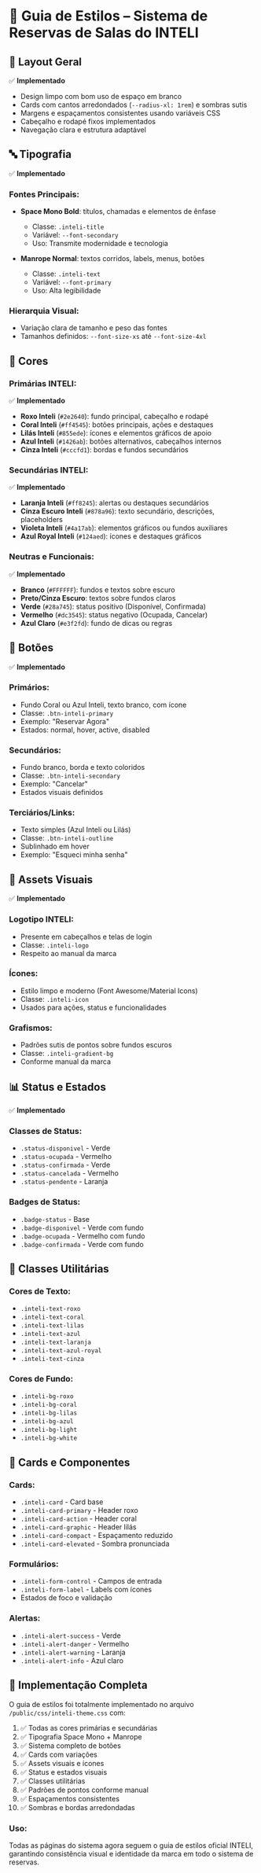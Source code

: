 # 🎨 Guia de Estilos – Sistema de Reservas de Salas do INTELI

## 📐 Layout Geral
✅ **Implementado**
- Design limpo com bom uso de espaço em branco
- Cards com cantos arredondados (`--radius-xl: 1rem`) e sombras sutis
- Margens e espaçamentos consistentes usando variáveis CSS
- Cabeçalho e rodapé fixos implementados
- Navegação clara e estrutura adaptável

## 🔤 Tipografia
✅ **Implementado**

### Fontes Principais:
- **Space Mono Bold**: títulos, chamadas e elementos de ênfase
  - Classe: `.inteli-title`
  - Variável: `--font-secondary`
  - Uso: Transmite modernidade e tecnologia

- **Manrope Normal**: textos corridos, labels, menus, botões
  - Classe: `.inteli-text`
  - Variável: `--font-primary`
  - Uso: Alta legibilidade

### Hierarquia Visual:
- Variação clara de tamanho e peso das fontes
- Tamanhos definidos: `--font-size-xs` até `--font-size-4xl`

## 🎨 Cores

### Primárias INTELI:
✅ **Implementado**
- **Roxo Inteli** (`#2e2640`): fundo principal, cabeçalho e rodapé
- **Coral Inteli** (`#ff4545`): botões principais, ações e destaques
- **Lilás Inteli** (`#855ede`): ícones e elementos gráficos de apoio
- **Azul Inteli** (`#1426ab`): botões alternativos, cabeçalhos internos
- **Cinza Inteli** (`#cccfd1`): bordas e fundos secundários

### Secundárias INTELI:
✅ **Implementado**
- **Laranja Inteli** (`#ff8245`): alertas ou destaques secundários
- **Cinza Escuro Inteli** (`#878a96`): texto secundário, descrições, placeholders
- **Violeta Inteli** (`#4a17ab`): elementos gráficos ou fundos auxiliares
- **Azul Royal Inteli** (`#124aed`): ícones e destaques gráficos

### Neutras e Funcionais:
✅ **Implementado**
- **Branco** (`#FFFFFF`): fundos e textos sobre escuro
- **Preto/Cinza Escuro**: textos sobre fundos claros
- **Verde** (`#28a745`): status positivo (Disponível, Confirmada)
- **Vermelho** (`#dc3545`): status negativo (Ocupada, Cancelar)
- **Azul Claro** (`#e3f2fd`): fundo de dicas ou regras

## 🔘 Botões
✅ **Implementado**

### Primários:
- Fundo Coral ou Azul Inteli, texto branco, com ícone
- Classe: `.btn-inteli-primary`
- Exemplo: "Reservar Agora"
- Estados: normal, hover, active, disabled

### Secundários:
- Fundo branco, borda e texto coloridos
- Classe: `.btn-inteli-secondary`
- Exemplo: "Cancelar"
- Estados visuais definidos

### Terciários/Links:
- Texto simples (Azul Inteli ou Lilás)
- Classe: `.btn-inteli-outline`
- Sublinhado em hover
- Exemplo: "Esqueci minha senha"

## 🧩 Assets Visuais
✅ **Implementado**

### Logotipo INTELI:
- Presente em cabeçalhos e telas de login
- Classe: `.inteli-logo`
- Respeito ao manual da marca

### Ícones:
- Estilo limpo e moderno (Font Awesome/Material Icons)
- Classe: `.inteli-icon`
- Usados para ações, status e funcionalidades

### Grafismos:
- Padrões sutis de pontos sobre fundos escuros
- Classe: `.inteli-gradient-bg`
- Conforme manual da marca

## 📊 Status e Estados
✅ **Implementado**

### Classes de Status:
- `.status-disponivel` - Verde
- `.status-ocupada` - Vermelho
- `.status-confirmada` - Verde
- `.status-cancelada` - Vermelho
- `.status-pendente` - Laranja

### Badges de Status:
- `.badge-status` - Base
- `.badge-disponivel` - Verde com fundo
- `.badge-ocupada` - Vermelho com fundo
- `.badge-confirmada` - Verde com fundo

## 🎯 Classes Utilitárias

### Cores de Texto:
- `.inteli-text-roxo`
- `.inteli-text-coral`
- `.inteli-text-lilas`
- `.inteli-text-azul`
- `.inteli-text-laranja`
- `.inteli-text-azul-royal`
- `.inteli-text-cinza`

### Cores de Fundo:
- `.inteli-bg-roxo`
- `.inteli-bg-coral`
- `.inteli-bg-lilas`
- `.inteli-bg-azul`
- `.inteli-bg-light`
- `.inteli-bg-white`

## 📱 Cards e Componentes

### Cards:
- `.inteli-card` - Card base
- `.inteli-card-primary` - Header roxo
- `.inteli-card-action` - Header coral
- `.inteli-card-graphic` - Header lilás
- `.inteli-card-compact` - Espaçamento reduzido
- `.inteli-card-elevated` - Sombra pronunciada

### Formulários:
- `.inteli-form-control` - Campos de entrada
- `.inteli-form-label` - Labels com ícones
- Estados de foco e validação

### Alertas:
- `.inteli-alert-success` - Verde
- `.inteli-alert-danger` - Vermelho
- `.inteli-alert-warning` - Laranja
- `.inteli-alert-info` - Azul claro

## 🚀 Implementação Completa

O guia de estilos foi totalmente implementado no arquivo `/public/css/inteli-theme.css` com:

1. ✅ Todas as cores primárias e secundárias
2. ✅ Tipografia Space Mono + Manrope
3. ✅ Sistema completo de botões
4. ✅ Cards com variações
5. ✅ Assets visuais e ícones
6. ✅ Status e estados visuais
7. ✅ Classes utilitárias
8. ✅ Padrões de pontos conforme manual
9. ✅ Espaçamentos consistentes
10. ✅ Sombras e bordas arredondadas

### Uso:
Todas as páginas do sistema agora seguem o guia de estilos oficial INTELI, garantindo consistência visual e identidade da marca em todo o sistema de reservas.
